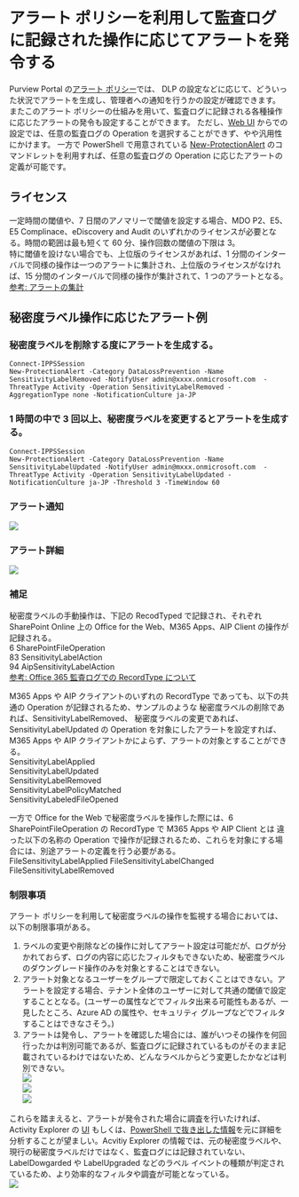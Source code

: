 # アラート ポリシーを利用して監査ログに記録された操作に応じてアラートを発令する
Purview Portal の[アラート ポリシー](https://learn.microsoft.com/ja-jp/microsoft-365/compliance/alert-policies?view=o365-worldwide)では、
DLP の設定などに応じて、どういった状況でアラートを生成し、管理者への通知を行うかの設定が確認できます。
またこのアラート ポリシーの仕組みを用いて、監査ログに記録される各種操作に応じたアラートの発令も設定することができます。
ただし、[Web UI](https://compliance.microsoft.com/alertpoliciesv2) からでの設定では、任意の監査ログの Operation を選択することができず、やや汎用性にかけます。
一方で PowerShell で用意されている [New-ProtectionAlert](https://learn.microsoft.com/ja-jp/powershell/module/exchange/new-protectionalert?view=exchange-ps) のコマンドレットを利用すれば、任意の監査ログの Operation に応じたアラートの定義が可能です。

## ライセンス
一定時間の閾値や、7 日間のアノマリーで閾値を設定する場合、MDO P2、E5、E5 Complinace、eDiscovery and Audit のいずれかのライセンスが必要となる。時間の範囲は最も短くて 60 分、操作回数の閾値の下限は 3。<br>
特に閾値を設けない場合でも、上位版のライセンスがあれば、1 分間のインターバルで同様の操作は一つのアラートに集計され、上位版のライセンスがなければ、15 分間のインターバルで同様の操作が集計されて、1 つのアラートとなる。<br>
[参考: アラートの集計](https://learn.microsoft.com/ja-jp/microsoft-365/compliance/alert-policies?view=o365-worldwide#alert-aggregation)


## 秘密度ラベル操作に応じたアラート例

### 秘密度ラベルを削除する度にアラートを生成する。
````
Connect-IPPSSession
New-ProtectionAlert -Category DataLossPrevention -Name SensitivityLabelRemoved -NotifyUser admin@xxxx.onmicrosoft.com  -ThreatType Activity -Operation SensitivityLabelRemoved -AggregationType none -NotificationCulture ja-JP
````

### 1 時間の中で 3 回以上、秘密度ラベルを変更するとアラートを生成する。
````
Connect-IPPSSession
New-ProtectionAlert -Category DataLossPrevention -Name SensitivityLabelUpdated -NotifyUser admin@mxxx.onmicrosoft.com  -ThreatType Activity -Operation SensitivityLabelUpdated -NotificationCulture ja-JP -Threshold 3 -TimeWindow 60
````
### アラート通知
<img src="https://github.com/YoshihiroIchinose/E5Comp/blob/main/alert/Alert01.png">

### アラート詳細
<img src="https://github.com/YoshihiroIchinose/E5Comp/blob/main/alert/Alert02.png">

### 補足
秘密度ラベルの手動操作は、下記の RecodTyped で記録され、それぞれ SharePoint Online 上の Office for the Web、M365 Apps、AIP Client の操作が記録される。<br>
6 SharePointFileOperation    
83 SensitivityLabelAction    
94 AipSensitivityLabelAction    
[参考: Office 365 監査ログでの RecordType について](https://github.com/YoshihiroIchinose/E5Comp/blob/main/RecordTypes.md)    

M365 Apps や AIP クライアントのいずれの RecordType であっても、以下の共通の Operation が記録されるため、サンプルのような
秘密度ラベルの削除であれば、SensitivityLabelRemoved、
秘密度ラベルの変更であれば、SensitivityLabelUpdated の Operation を対象にしたアラートを設定すれば、
M365 Apps や AIP クライアントかによらず、アラートの対象とすることができる。<br>
SensitivityLabelApplied    
SensitivityLabelUpdated    
SensitivityLabelRemoved    
SensitivityLabelPolicyMatched    
SensitivityLabeledFileOpened    

一方で Office for the Web で秘密度ラベルを操作した際には、6 SharePointFileOperation の RecordType で M365 Apps や AIP Client とは
違った以下の名称の Operation で操作が記録されるため、これらを対象にする場合には、別途アラートの定義を行う必要がある。    
FileSensitivityLabelApplied
FileSensitivityLabelChanged    
FileSensitivityLabelRemoved    

### 制限事項
アラート ポリシーを利用して秘密度ラベルの操作を監視する場合においては、以下の制限事項がある。
1. ラベルの変更や削除などの操作に対してアラート設定は可能だが、ログが分かれておらず、ログの内容に応じたフィルタもできないため、秘密度ラベルのダウングレード操作のみを対象とすることはできない。
2. アラート対象となるユーザーをグループで限定しておくことはできない。アラートを設定する場合、テナント全体のユーザーに対して共通の閾値で設定することとなる。(ユーザーの属性などでフィルタ出来る可能性もあるが、一見したところ、Azure AD の属性や、セキュリティ グループなどでフィルタすることはできなさそう。)
3. アラートは発令し、アラートを確認した場合には、誰がいつその操作を何回行ったかは判別可能であるが、監査ログに記録されているものがそのまま記載されているわけではないため、どんなラベルからどう変更したかなどは判別できない。<br>
<img src="https://github.com/YoshihiroIchinose/E5Comp/blob/main/alert/Alert03.png"><br>
<img src="https://github.com/YoshihiroIchinose/E5Comp/blob/main/alert/Alert04.png"><br>
<img src="https://github.com/YoshihiroIchinose/E5Comp/blob/main/alert/Alert05.png"><br>

これらを踏まえると、アラートが発令された場合に調査を行いたければ、Activity Explorer の [UI](https://compliance.microsoft.com/dataclassification?viewid=activitiesexplorer) もしくは、[PowerShell で抜き出した情報](https://github.com/YoshihiroIchinose/E5Comp/blob/main/ActivityExplorerData.md)を元に詳細を分析することが望ましい。Acvitiy Explorer の情報では、元の秘密度ラベルや、現行の秘密度ラベルだけではなく、監査ログには記録されていない、LabelDowgarded や LabelUpgraded などのラベル イベントの種類が判定されているため、より効率的なフィルタや調査が可能となっている。<br>
<img src="https://github.com/YoshihiroIchinose/E5Comp/blob/main/alert/Alert06.png">
